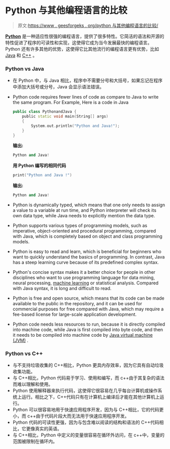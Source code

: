 # Python 与其他编程语言的比较

> 原文:[https://www . geesforgeks . org/python 与其他编程语言的比较/](https://www.geeksforgeeks.org/comparison-of-python-with-other-programming-languages/)

**[Python](https://www.geeksforgeeks.org/python-programming-language/)** 是一种适应性很强的编程语言，提供了很多特性。它简洁的语法和开源的特性促进了程序的可读性和实现，这使得它成为当今发展最快的编程语言。Python 还有许多其他的优势，这使得它比其他流行的编程语言更有优势，比如 [Java](https://www.geeksforgeeks.org/java/) 和 [C++](https://www.geeksforgeeks.org/c-plus-plus/) 。

### Python vs Java

*   在 Python 中，与 Java 相比，程序中不需要分号和大括号，如果忘记在程序中添加大括号或分号，Java 会显示语法错误。
*   Python code requires fewer lines of code as compare to Java to write the same program. For Example, Here is a code in Java

    ```cpp
    public class PythonandJava {
        public static void main(String[] args)
        {
            System.out.println("Python and Java!");
        }
    }
    ```

    **输出:**

    ```cpp
    Python and Java!

    ```

    **用 Python 编写的相同代码**

    ```cpp
    print("Python and Java !")
    ```

    **输出:**

    ```cpp
    Python and Java!

    ```

*   Python is dynamically typed, which means that one only needs to assign a value to a variable at run time, and Python interpreter will check its own data type, while Java needs to explicitly mention the data type.
*   Python supports various types of programming models, such as imperative, object-oriented and procedural programming, compared with Java, which is completely based on object and class programming models.
*   Python is easy to read and learn, which is beneficial for beginners who want to quickly understand the basics of programming. In contrast, Java has a steep learning curve because of its predefined complex syntax.
*   Python's concise syntax makes it a better choice for people in other disciplines who want to use programming language for data mining, neural processing, [machine learning](https://www.geeksforgeeks.org/machine-learning/) or statistical analysis. Compared with Java syntax, it is long and difficult to read.
*   Python is free and open source, which means that its code can be made available to the public in the repository, and it can be used for commercial purposes for free compared with Java, which may require a fee-based license for large-scale application development.
*   Python code needs less resources to run, because it is directly compiled into machine code, while Java is first compiled into byte code, and then it needs to be compiled into machine code by [Java virtual machine (JVM)](https://www.geeksforgeeks.org/jvm-works-jvm-architecture/) .

### Python vs C++

*   与不支持垃圾收集的 C++相比，Python 更具内存效率，因为它具有自动垃圾收集功能。
*   与 C++相比，Python 代码易于学习、使用和编写，而 c++由于其复杂的语法而难以理解和使用。
*   Python 使用解释器来执行代码，这使得它很容易在几乎每台计算机或操作系统上运行。相比之下，C++代码只有在计算机上编译后才能在其他计算机上运行。
*   Python 可以很容易地用于快速应用程序开发，因为与 C++相比，它的代码更小，而 c++由于代码片段大而无法用于快速应用程序开发。
*   Python 代码的可读性更强，因为与包含难以阅读的结构和语法的 C++代码相比，它更像真实的英语。
*   与 C++相比，Python 中定义的变量很容易在循环外访问，在 c++中，变量的范围被限制在循环内。